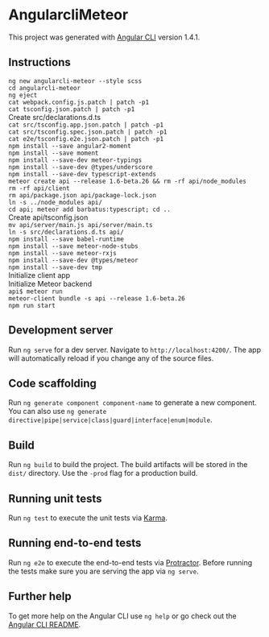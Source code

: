 # AngularcliMeteor

This project was generated with [Angular CLI](https://github.com/angular/angular-cli) version 1.4.1.

## Instructions

`ng new angularcli-meteor --style scss`  
`cd angularcli-meteor`  
`ng eject`  
`cat webpack.config.js.patch | patch -p1`  
`cat tsconfig.json.patch | patch -p1`  
Create src/declarations.d.ts  
`cat src/tsconfig.app.json.patch | patch -p1`  
`cat src/tsconfig.spec.json.patch | patch -p1`  
`cat e2e/tsconfig.e2e.json.patch | patch -p1`  
`npm install --save angular2-moment`  
`npm install --save moment`  
`npm install --save-dev meteor-typings`  
`npm install --save-dev @types/underscore`  
`npm install --save-dev typescript-extends`  
`meteor create api --release 1.6-beta.26 && rm -rf api/node_modules`  
`rm -rf api/client`  
`rm api/package.json api/package-lock.json`  
`ln -s ../node_modules api/`  
`cd api; meteor add barbatus:typescript; cd ..`  
Create api/tsconfig.json  
`mv api/server/main.js api/server/main.ts`  
`ln -s src/declarations.d.ts api/`  
`npm install --save babel-runtime`  
`npm install --save meteor-node-stubs`  
`npm install --save meteor-rxjs`  
`npm install --save-dev @types/meteor`  
`npm install --save-dev tmp`  
Initialize client app  
Initialize Meteor backend  
`api$ meteor run`  
`meteor-client bundle -s api --release 1.6-beta.26`  
`npm run start`

## Development server

Run `ng serve` for a dev server. Navigate to `http://localhost:4200/`. The app will automatically reload if you change any of the source files.

## Code scaffolding

Run `ng generate component component-name` to generate a new component. You can also use `ng generate directive|pipe|service|class|guard|interface|enum|module`.

## Build

Run `ng build` to build the project. The build artifacts will be stored in the `dist/` directory. Use the `-prod` flag for a production build.

## Running unit tests

Run `ng test` to execute the unit tests via [Karma](https://karma-runner.github.io).

## Running end-to-end tests

Run `ng e2e` to execute the end-to-end tests via [Protractor](http://www.protractortest.org/).
Before running the tests make sure you are serving the app via `ng serve`.

## Further help

To get more help on the Angular CLI use `ng help` or go check out the [Angular CLI README](https://github.com/angular/angular-cli/blob/master/README.md).
